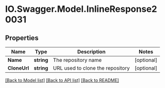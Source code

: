 # IO.Swagger.Model.InlineResponse20031
## Properties

Name | Type | Description | Notes
------------ | ------------- | ------------- | -------------
**Name** | **string** | The repository name | [optional] 
**CloneUrl** | **string** | URL used to clone the repository | [optional] 

[[Back to Model list]](../README.md#documentation-for-models) [[Back to API list]](../README.md#documentation-for-api-endpoints) [[Back to README]](../README.md)

